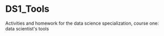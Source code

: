 # DS1_Tools
Activities and homework for the data science specialization, course one: data scientist's tools
